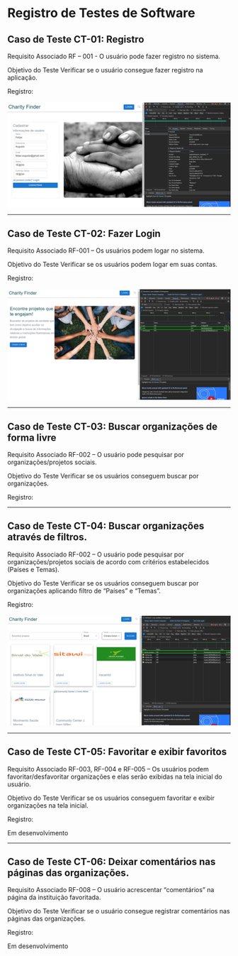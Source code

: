 # Registro de Testes de Software

## Caso de Teste CT-01:  Registro

Requisito Associado RF – 001 - O usuário pode fazer registro no sistema.

Objetivo do Teste Verificar se o usuário consegue fazer registro na aplicação.

Registro:</br>
</br>
![Cadastro](img/cadastro.jpg)
_________________________________________________________________________________________________________________________________________________________________________
## Caso de Teste CT-02: Fazer Login

Requisito Associado RF-001 – Os usuários podem logar no sistema.

Objetivo do Teste Verificar se os usuários podem logar em suas contas.

Registro:</br>
</br>
![Login](img/login.jpg)
_________________________________________________________________________________________________________________________________________________________________________
## Caso de Teste CT-03: Buscar organizações de forma livre

Requisito Associado RF-002 – O usuário pode pesquisar por organizações/projetos sociais.

Objetivo do Teste Verificar se os usuários conseguem buscar por organizações.

Registro:
_________________________________________________________________________________________________________________________________________________________________________
## Caso de Teste CT-04: Buscar organizações através de filtros.

Requisito Associado RF-002 – O usuário pode pesquisar por organizações/projetos sociais de acordo com critérios estabelecidos (Países e Temas).

Objetivo do Teste Verificar se os usuários conseguem buscar por organizações aplicando filtro de “Países” e “Temas”.

Registro: </br>
</br>
![Busca](img/busca.jpg)
_________________________________________________________________________________________________________________________________________________________________________
## Caso de Teste CT-05: Favoritar e exibir favoritos

Requisito Associado RF-003, RF-004 e RF-005 – Os usuários podem favoritar/desfavoritar organizações e elas serão exibidas na tela inicial do usuário.

Objetivo do Teste Verificar se os usuários conseguem favoritar e exibir organizações na tela inicial.

Registro: </br> 

Em desenvolvimento
_________________________________________________________________________________________________________________________________________________________________________
## Caso de Teste CT-06: Deixar comentários nas páginas das organizações.

Requisito Associado RF-008 – O usuário acrescentar “comentários” na página da instituição favoritada.

Objetivo do Teste Verificar se o usuário consegue registrar comentários nas páginas das organizações.

Registro: </br>

Em desenvolvimento